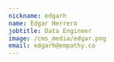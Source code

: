 ```yaml
---
nickname: edgarh
name: Edgar Herrero
jobtitle: Data Engineer
image: /cms_media/edgar.png
email: edgarh@empathy.co
---
```

